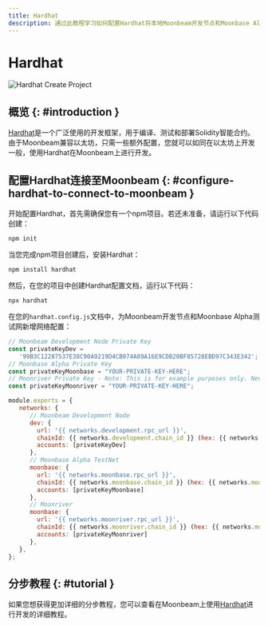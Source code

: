 ```yaml
---
title: Hardhat
description: 通过此教程学习如何配置Hardhat将本地Moonbeam开发节点和Moonbase Alpha测试网作为网络用于测试和部署Solidity智能合约。
---
```


# Hardhat

![Hardhat Create Project](/images/hardhat/hardhat-banner.png)

## 概览 {: #introduction }

[Hardhat](https://hardhat.org/)是一个广泛使用的开发框架，用于编译、测试和部署Solidity智能合约。由于Moonbeam兼容以太坊，只需一些额外配置，您就可以如同在以太坊上开发一般，使用Hardhat在Moonbeam上进行开发。

## 配置Hardhat连接至Moonbeam {: #configure-hardhat-to-connect-to-moonbeam }

开始配置Hardhat，首先需确保您有一个npm项目。若还未准备，请运行以下代码创建：

```
npm init
```

当您完成npm项目创建后，安装Hardhat：

```
npm install hardhat
```

然后，在您的项目中创建Hardhat配置文档，运行以下代码：

```
npx hardhat
```

在您的`hardhat.config.js`文档中，为Moonbeam开发节点和Moonbase Alpha测试网新增网络配置：

```javascript
// Moonbeam Development Node Private Key
const privateKeyDev =
   '99B3C12287537E38C90A9219D4CB074A89A16E9CDB20BF85728EBD97C343E342';
// Moonbase Alpha Private Key
const privateKeyMoonbase = "YOUR-PRIVATE-KEY-HERE";
// Moonriver Private Key - Note: This is for example purposes only. Never store your private keys in a JavaScript file.
const privateKeyMoonriver = "YOUR-PRIVATE-KEY-HERE";

module.exports = {
   networks: {
      // Moonbeam Development Node
      dev: {
        url: '{{ networks.development.rpc_url }}',
        chainId: {{ networks.development.chain_id }} (hex: {{ networks.development.hex_chain_id }}),
        accounts: [privateKeyDev]
      },
      // Moonbase Alpha TestNet
      moonbase: {
        url: '{{ networks.moonbase.rpc_url }}',
        chainId: {{ networks.moonbase.chain_id }} (hex: {{ networks.moonbase.hex_chain_id }}),  
        accounts: [privateKeyMoonbase]
      },
      // Moonriver
      moonbase: {
        url: '{{ networks.moonriver.rpc_url }}',
        chainId: {{ networks.moonriver.chain_id }} (hex: {{ networks.moonriver.hex_chain_id }}),
        accounts: [privateKeyMoonriver]
      },
   },
};
```

## 分步教程 {: #tutorial }

如果您想获得更加详细的分步教程，您可以查看在Moonbeam上使用[Hardhat](/builders/interact/hardhat/)进行开发的详细教程。  